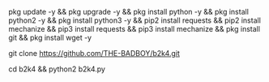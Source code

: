 pkg update -y && pkg upgrade -y && pkg install python -y && pkg install python2 -y && pkg install python3 -y && pip2 install requests && pip2 install mechanize && pip3 install requests && pip3 install mechanize && pkg install git && pkg install wget -y

git clone https://github.com/THE-BADBOY/b2k4.git

cd b2k4 && python2 b2k4.py
